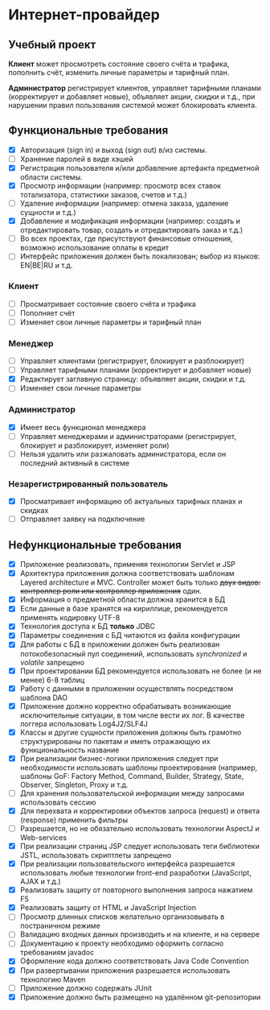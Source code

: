 # Интернет-провайдер

## Учебный проект

**Клиент** может просмотреть состояние своего счёта и трафика, пополнить счёт,
изменить личные параметры и тарифный план.

**Администратор** регистрирует клиентов, управляет тарифными планами
(корректирует и добавляет новые), объявляет акции, скидки и т.д., при нарушении
правил пользования системой может блокировать клиента.

## Функциональные требования

- [x] Авторизация (sign in) и выход (sign out) в/из системы.
- [ ] Хранение паролей в виде хэшей
- [x] Регистрация пользователя и/или добавление артефакта предметной области системы.
- [x] Просмотр информации (например: просмотр всех ставок тотализатора, статистики заказов, счетов и т.д.)
- [ ] Удаление информации (например: отмена заказа, удаление сущности и т.д.)
- [x] Добавление и модификация информации (например: создать и отредактировать товар, создать и отредактировать заказ и
 т.д.)
- [ ] Во всех проектах, где присутствуют финансовые отношения, возможно использование оплаты в кредит
- [ ] Интерфейс приложения должен быть локализован; выбор из языков: EN|BE|RU и т.д.

### Клиент

- [ ] Просматривает состояние своего счёта и трафика
- [ ] Пополняет счёт
- [ ] Изменяет свои личные параметры и тарифный план

### Менеджер

- [ ] Управляет клиентами (регистрирует, блокирует и разблокирует)
- [ ] Управляет тарифными планами (корректирует и добавляет новые)
- [x] Редактирует заглавную страницу: объявляет акции, скидки и т.д.
- [ ] Изменяет свои личные параметры

### Администратор

- [x] Имеет весь функционал менеджера
- [ ] Управляет менеджерами и администраторами (регистрирует, блокирует и разблокирует, изменяет роли)
- [ ] Нельзя удалить или разжаловать администратора, если он последний активный в системе

### Незарегистрированный пользователь

- [x] Просматривает информацию об актуальных тарифных планах и скидках
- [ ] Отправляет заявку на подключение

## Нефункциональные требования

- [x] Приложение реализовать, применяя технологии Servlet и JSP
- [x] Архитектура приложения должна соответствовать шаблонам Layered architecture и MVC. Controller может быть только
 ~~двух видов: контроллер роли или контроллер приложения~~ один.
- [x] Информация о предметной области должна хранится в БД
- [x] Если данные в базе хранятся на кириллице, рекомендуется применять кодировку UTF-8
- [x] Технология доступа к БД **только** JDBC
- [x] Параметры соединения с БД читаются из файла конфигурации
- [x] Для работы с БД в приложении должен быть реализован потокобезопасный пул соединений, использовать *synchronized* и
 *volatile* запрещено
- [x] При проектировании БД рекомендуется использовать не более (и не менее) 6-8 таблиц
- [x] Работу с данными в приложении осуществлять посредством шаблона DAO
- [x] Приложение должно корректно обрабатывать возникающие исключительные ситуации, в том числе вести их лог. В качестве
 логгера использовать Log4J2/SLF4J
- [x] Классы и другие сущности приложения должны быть грамотно структурированы по пакетам и иметь отражающую их
 функциональность название
- [x] При реализации бизнес-логики приложения следует при необходимости использовать шаблоны проектирования (например,
 шаблоны GoF: Factory Method, Command, Builder, Strategy, State, Observer, Singleton, Proxy и т.д.
- [ ] Для хранения пользовательской информации между запросами использовать сессию
- [x] Для перехвата и корректировки объектов запроса (request) и ответа (response) применить фильтры
- [ ] Разрешается, но не обязательно использовать технологии AspectJ и Web-services
- [x] При реализации страниц JSP следует использовать теги библиотеки JSTL, использовать скриптлеты запрещено
- [x] При реализации пользовательского интерфейса разрешается использовать любые технологии front-end разработки 
 (JavaScript, AJAX и т.д.)
- [x] Реализовать защиту от повторного выполнения запроса нажатием F5
- [x] Реализовать защиту от HTML и JavaScript Injection
- [ ] Просмотр длинных списков желательно организовывать в постраничном режиме
- [ ] Валидацию входных данных производить и на клиенте, и на сервере
- [ ] Документацию к проекту необходимо оформить согласно требованиям javadoc
- [x] Оформление кода должно соответствовать Java Code Convention
- [x] При развертывании приложения разрешается использовать технологию Maven
- [ ] Приложение должно содержать JUnit
- [x] Приложение должно быть размещено на удалённом git-репозитории